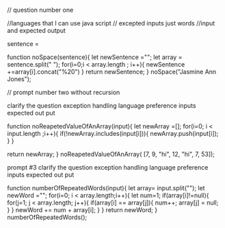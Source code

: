 // question number one

//languages that I can use 
    java script
// excepted inputs
    just words
//input and expected output

 sentence =  

function noSpace(sentence){
  let newSentence ="";
  let  array = sentence.split(" ");
  for(i=0;i < array.length ; i++){
    newSentence +=array[i].concat("%20") 
  }
  return newSentence;
}
noSpace("Jasmine Ann Jones");


// prompt number two without recursion

clarify the question
exception handling
language preference
inputs
expected out put


function noReapetedValueOfAnArray(input){
  let newArray =[];
  for(i=0; i < input.length ;i++){
      if(!newArray.includes(input[i])){
        newArray.push(input[i]);
      }
    }
  
  return newArray;
}
noReapetedValueOfAnArray( [7, 9, "hi", 12, "hi", 7, 53]);

prompt #3
clarify the question
exception handling
language preference
inputs
expected out put

function numberOfRepeatedWords(input){
  let array= input.split("");
   let newWord ="";
    for(i=0; i < array.length;i++){
    let num=1;
    if(array[i]!=null){
    for(j=1; j < array.length; j++){
      if(array[i] == array[j]){
        num++;
        array[j] = null;
        }
      }
      newWord += num + array[i];
    }
  }
  return newWord;
}
numberOfRepeatedWords();

